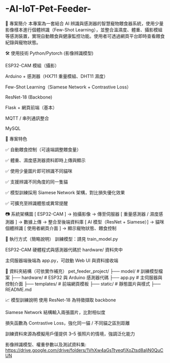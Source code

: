 # -AI-IoT-Pet-Feeder-
📌 專案簡介 本專案為一套結合 AI 辨識與感測器的智慧寵物餵食器系統，使用少量影像樣本進行個體辨識（Few-Shot Learning），並整合溫濕度、體重、攝影模組等感測裝置，實現自動餵食與健康監控功能。使用者可透過網頁平台即時查看餵食紀錄與寵物狀態。

🛠 使用技術
Python/Pytorch (影像辨識模型)

ESP32-CAM 模組（攝影）

Arduino + 感測器（HX711 重量模組、DHT11 濕度）

Few-Shot Learning（Siamese Network + Contrastive Loss）

ResNet-18 (Backbone)

Flask + 網頁前端（基本）

MQTT / 串列通訊整合

MySQL

🎯 專案特色

✅ 自動餵食控制（可遠端調整餵食量）

✅ 體重、濕度感測器資料即時上傳與顯示

✅ 使用少量圖片即可辨識不同貓咪

✅ 支援辨識不同角度的同一隻貓

✅ 模型訓練採用 Siamese Network 架構，對比損失優化效果

✅ 可擴充至辨識體態或異常提醒

📷 系統架構圖
[ ESP32-CAM ] → 拍攝影像 → 傳至伺服器
[ 重量感測器 / 濕度感測器 ] → 數據上傳 → 整合至後端資料庫
[ AI 模型（ResNet + Siamese）] → 貓咪個體辨識
[ 使用者網頁介面 ] → 顯示寵物狀態、餵食控制

🚀 執行方式（簡略說明）
訓練模型：請見 train_model.py

ESP32-CAM 硬體程式與感測器代碼於 hardware/ 資料夾中

主伺服器端後端為 app.py，可啟動 Web UI 與資料接收端

📁 資料夾結構（可依實作補充）
pet_feeder_project/
├── model/                 # 訓練模型檔案
├── hardware/              # ESP32 與 Arduino 感測器代碼
├── app.py                 # 主伺服器與控制介面
├── templates/             # 前端網頁模板
├── static/                # 靜態圖片與樣式
├── README.md

📈 模型訓練說明
使用 ResNet-18 為特徵擷取 backbone

Siamese Network 結構輸入兩張圖片，比對相似度

損失函數為 Contrastive Loss，強化同一貓 / 不同貓之區別距離

訓練資料來源為模擬用戶僅提供 3–5 張照片的情境，強調泛化能力

影像辨識模型、權重參數以及測試資料集:
https://drive.google.com/drive/folders/1VhXw4aGsTtyeqfiXoZtsd8aljN0QuCUN

